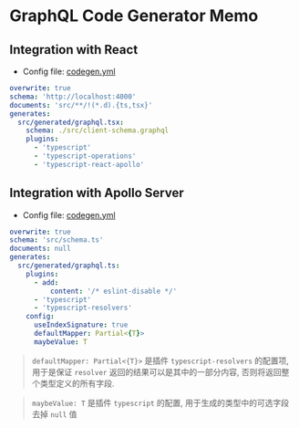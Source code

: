 # GraphQL Code Generator Memo

## Integration with React

- Config file: <u>codegen.yml</u>

```yaml
overwrite: true
schema: 'http://localhost:4000'
documents: 'src/**/!(*.d).{ts,tsx}'
generates:
  src/generated/graphql.tsx:
    schema: ./src/client-schema.graphql
    plugins:
      - 'typescript'
      - 'typescript-operations'
      - 'typescript-react-apollo'
```

## Integration with Apollo Server

- Config file: <u>codegen.yml</u>

```yaml
overwrite: true
schema: 'src/schema.ts'
documents: null
generates:
  src/generated/graphql.ts:
    plugins:
      - add:
          content: '/* eslint-disable */'
      - 'typescript'
      - 'typescript-resolvers'
    config:
      useIndexSignature: true
      defaultMapper: Partial<{T}>
      maybeValue: T
```

> `defaultMapper: Partial<{T}>` 是插件 `typescript-resolvers`  的配置项, 用于是保证 `resolver` 返回的结果可以是其中的一部分内容, 否则将返回整个类型定义的所有字段.

> `maybeValue: T` 是插件 `typescript` 的配置, 用于生成的类型中的可选字段去掉 `null` 值